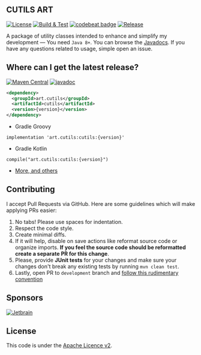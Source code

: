 ## CUTILS ART

[![License](https://img.shields.io/github/license/honerfor/cutils)](#License)
[![Build & Test](https://github.com/bobaikato/cutils/actions/workflows/maven.yml/badge.svg)](https://github.com/bobaikato/cutils/actions/workflows/maven.yml)
[![codebeat badge](https://codebeat.co/badges/0938a891-4a79-4966-b914-e07720cd1771)](https://codebeat.co/projects/github-com-b0bai-cutils-master)
[![Release](https://github.com/bobaikato/cutils/actions/workflows/maven-publish.yml/badge.svg)](https://github.com/bobaikato/cutils/actions/workflows/maven-publish.yml)

A package of utility classes intended to enhance and simplify my development — You need `Java 8+`. You can browse the [Javadocs](https://javadoc.io/doc/art.cutils/cutils). If you have any questions related to usage, simple open an issue.


## Where can I get the latest release?
[![Maven Central](https://img.shields.io/maven-central/v/art.cutils/cutils)](https://search.maven.org/artifact/art.cutils/cutils)
[![javadoc](https://javadoc.io/badge/art.cutils/cutils.svg?color=brown)](https://javadoc.io/doc/art.cutils/cutils)

```xml
<dependency>
  <groupId>art.cutils</groupId>
  <artifactId>cutils</artifactId>
  <version>{version}</version>
</dependency> 
```
- Gradle Groovy
```
implementation 'art.cutils:cutils:{version}'
```
- Gradle Kotlin
```
compile("art.cutils:cutils:{version}")
```
- [More, and others](https://search.maven.org/artifact/art.cutils/cutils)



## Contributing
I accept Pull Requests via GitHub. Here are some guidelines which will make applying PRs easier:

1. No tabs! Please use spaces for indentation.
2. Respect the code style.
3. Create minimal diffs.
4. If it will help, disable on save actions like reformat source code or organize imports. **If you feel the source code should be reformatted create a separate PR for this change**.
5. Please, provide **JUnit tests** for your changes and make sure your changes don't break any existing tests by running `mvn clean test`.
6. Lastly, open PR to `development` branch and [follow this rudimentary convention](https://blog.jasonmeridth.com/posts/do-not-issue-pull-requests-from-your-master-branch/)

## Sponsors

[![Jetbrain](https://resources.jetbrains.com/storage/products/company/brand/logos/jb_square.svg)](https://www.jetbrains.com/community/opensource/#support)


## License

This code is under the [Apache Licence v2](https://github.com/prohorde/cutils/blob/master/LICENSE).
